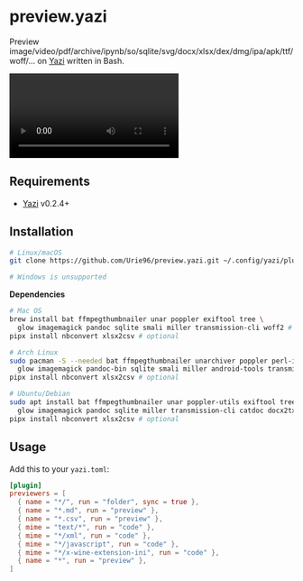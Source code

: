 # preview.yazi

Preview image/video/pdf/archive/ipynb/so/sqlite/svg/docx/xlsx/dex/dmg/ipa/apk/ttf/woff/... on [Yazi](https://github.com/sxyazi/yazi) written in Bash.

<video src="https://github.com/Urie96/preview.yazi/assets/43716456/ab45afad-2068-4e61-8599-65f9d99fe73f"></video>

## Requirements

- [Yazi](https://github.com/sxyazi/yazi) v0.2.4+

## Installation

```sh
# Linux/macOS
git clone https://github.com/Urie96/preview.yazi.git ~/.config/yazi/plugins/preview.yazi

# Windows is unsupported
```

**Dependencies**

```sh
# Mac OS
brew install bat ffmpegthumbnailer unar poppler exiftool tree \
  glow imagemagick pandoc sqlite smali miller transmission-cli woff2 # optional in this line
pipx install nbconvert xlsx2csv # optional

# Arch Linux
sudo pacman -S --needed bat ffmpegthumbnailer unarchiver poppler perl-image-exiftool tree \
  glow imagemagick pandoc-bin sqlite smali miller android-tools transmission-cli catdoc docx2txt woff2 # optional in this line
pipx install nbconvert xlsx2csv # optional

# Ubuntu/Debian
sudo apt install bat ffmpegthumbnailer unar poppler-utils exiftool tree \
  glow imagemagick pandoc sqlite miller transmission-cli catdoc docx2txt woff2 # optional in this line
pipx install nbconvert xlsx2csv # optional
```

## Usage

Add this to your `yazi.toml`:

```toml
[plugin]
previewers = [
  { name = "*/", run = "folder", sync = true },
  { name = "*.md", run = "preview" },
  { name = "*.csv", run = "preview" },
  { mime = "text/*", run = "code" },
  { mime = "*/xml", run = "code" },
  { mime = "*/javascript", run = "code" },
  { mime = "*/x-wine-extension-ini", run = "code" },
  { name = "*", run = "preview" },
]
```
